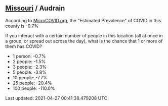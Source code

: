
## [Missouri](/united-states/missouri) / Audrain

According to [MicroCOVID.org](http://microcovid.org),
the "Estimated Prevalence" of COVID in this county is -0.7%

If you interact with a certain number of people in this location
(all at once in a group, or spread out across the day), what is the chance that
1 or more of them has COVID?

- 1 person: -0.7%
- 2 people: -1.5%
- 3 people: -2.3%
- 5 people: -3.8%
- 10 people: -7.7%
- 25 people: -20.4%
- 100 people: -110.0%

Last updated: 2021-04-27 00:41:38.479208 UTC
